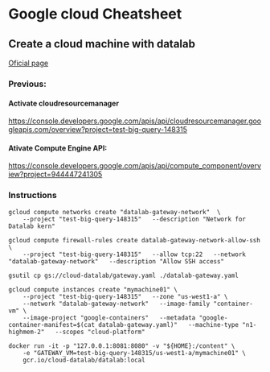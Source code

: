 # Google cloud Cheatsheet

## Create a cloud machine with datalab
[Oficial page](https://cloud.google.com/datalab/docs/quickstarts/quickstart-gce-frontend)

### Previous:
#### Activate cloudresourcemanager
https://console.developers.google.com/apis/api/cloudresourcemanager.googleapis.com/overview?project=test-big-query-148315

#### Ativate Compute Engine API:
https://console.developers.google.com/apis/api/compute_component/overview?project=944447241305


### Instructions

```
gcloud compute networks create "datalab-gateway-network"  \
    --project "test-big-query-148315"   --description "Network for Datalab kern"

gcloud compute firewall-rules create datalab-gateway-network-allow-ssh \
    --project "test-big-query-148315"   --allow tcp:22   --network "datalab-gateway-network"   --description "Allow SSH access"

gsutil cp gs://cloud-datalab/gateway.yaml ./datalab-gateway.yaml

gcloud compute instances create "mymachine01" \
    --project "test-big-query-148315"   --zone "us-west1-a" \
    --network "datalab-gateway-network"   --image-family "container-vm" \
    --image-project "google-containers"   --metadata "google-container-manifest=$(cat datalab-gateway.yaml)"   --machine-type "n1-highmem-2"   --scopes "cloud-platform"

docker run -it -p "127.0.0.1:8081:8080" -v "${HOME}:/content" \
    -e "GATEWAY_VM=test-big-query-148315/us-west1-a/mymachine01" \
    gcr.io/cloud-datalab/datalab:local
```    
    
    